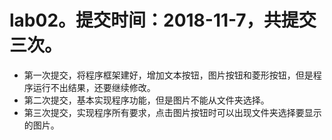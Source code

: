 # lab02。提交时间：2018-11-7，共提交三次。
* 第一次提交，将程序框架建好，增加文本按钮，图片按钮和菱形按钮，但是程序运行不出结果，还要继续修改。
* 第二次提交，基本实现程序功能，但是图片不能从文件夹选择。
* 第三次提交，实现程序所有要求，点击图片按钮时可以出现文件夹选择要显示的图片。

